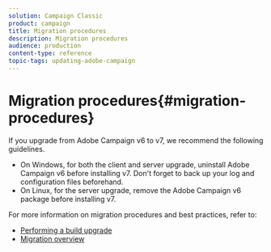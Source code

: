 ```yaml
---
solution: Campaign Classic
product: campaign
title: Migration procedures
description: Migration procedures
audience: production
content-type: reference
topic-tags: updating-adobe-campaign
---
```


# Migration procedures{#migration-procedures}

If you upgrade from Adobe Campaign v6 to v7, we recommend the following guidelines.

* On Windows, for both the client and server upgrade, uninstall Adobe Campaign v6 before installing v7. Don't forget to back up your log and configuration files beforehand.
* On Linux, for the server upgrade, remove the Adobe Campaign v6 package before installing v7.

For more information on migration procedures and best practices, refer to:

* [Performing a build upgrade](https://helpx.adobe.com/campaign/kb/acc-build-upgrade.html)
* [Migration overview](../../migration/using/about-migration.md)

